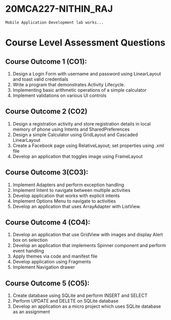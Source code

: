# 20MCA227-NITHIN_RAJ

    Mobile Application Development lab works...

# Course Level Assessment Questions

## Course Outcome 1 (CO1):

1. Design a Login Form with username and password using LinearLayout and toast valid
credentials
2. Write a program that demonstrates Activity Lifecycle.
3. Implementing basic arithmetic operations of a simple calculator
4. Implement validations on various UI controls

## Course Outcome 2 (CO2)

1. Design a registration activity and store registration details in local memory of phone
using Intents and SharedPreferences
2. Design a simple Calculator using GridLayout and Cascaded LinearLayout
3. Create a Facebook page using RelativeLayout; set properties using .xml file
4. Develop an application that toggles image using FrameLayout

## Course Outcome 3(CO3):

1. Implement Adapters and perform exception handling
2. Implement Intent to navigate between multiple activities
3. Develop application that works with explicit intents
4. Implement Options Menu to navigate to activities
5. Develop an application that uses ArrayAdapter with ListView.

## Course Outcome 4 (CO4):

1. Develop an application that use GridView with images and display Alert box on
selection
2. Develop an application that implements Spinner component and perform event
handling
3. Apply themes via code and manifest file
4. Develop application using Fragments
5. Implement Navigation drawer

## Course Outcome 5 (CO5):

1. Create database using SQLite and perform INSERT and SELECT
2. Perform UPDATE and DELETE on SQLite database
3. Develop an application as a micro project which uses SQLite database as an
assignment
